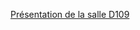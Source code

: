 

[Présentation de la salle D109](http://htmlpreview.github.io/?https://github.com/FranckCHAMBON/Salle_D109/blob/master/intro-D109.html)


